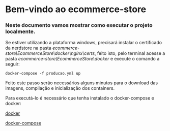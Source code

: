 # Bem-vindo ao ecommerce-store

### **Neste documento vamos mostrar como executar o projeto localmente.**

Se estiver utilizando a plataforma windows, precisará instalar o certificado da nerdstore na pasta *ecommerce-store\EcommerceStore\docker\nginx\certs*, feito isto, pelo terminal acesse a pasta *ecommerce-store\EcommerceStore\docker* e execute o comando a seguir:

    docker-compose -f producao.yml up

Feito este passo serão necessários alguns minutos para o download das imagens, compilação e inicialização dos containers.

Para executá-lo é necessário que tenha instalado o docker-compose e docker:

[docker](https://docs.docker.com/engine/install/centos/)

[docker-compose](https://docs.docker.com/compose/install/)
